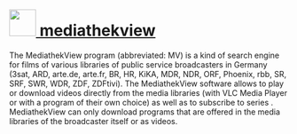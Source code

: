 # [<img src="https://cdn.rawgit.com/AdmiringWorm/chocolatey-packages/464294e02334266c1c2181e2c20f176e6c984ecb/icons/mediathekview.png" height="48" width="48" /> mediathekview](https://chocolatey.org/packages/mediathekview)

The MediathekView program (abbreviated: MV) is a kind of search engine for films of various libraries of public service broadcasters in Germany (3sat, ARD, arte.de, arte.fr, BR, HR, KiKA, MDR, NDR, ORF, Phoenix, rbb, SR, SRF, SWR, WDR, ZDF, ZDFtivi). The MediathekView software allows to play or download videos directly from the media libraries (with VLC Media Player or with a program of their own choice) as well as to subscribe to series . MediathekView can only download programs that are offered in the media libraries of the broadcaster itself or as videos.
